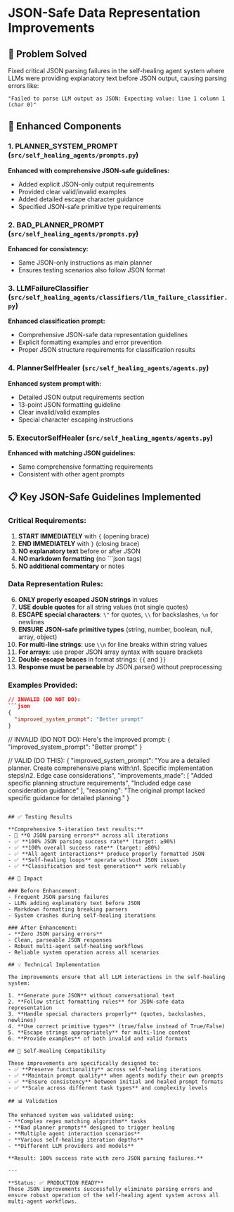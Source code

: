 # JSON-Safe Data Representation Improvements

## 🎯 Problem Solved
Fixed critical JSON parsing failures in the self-healing agent system where LLMs were providing explanatory text before JSON output, causing parsing errors like:
```
"Failed to parse LLM output as JSON: Expecting value: line 1 column 1 (char 0)"
```

## 🔧 Enhanced Components

### 1. **PLANNER_SYSTEM_PROMPT** (`src/self_healing_agents/prompts.py`)
**Enhanced with comprehensive JSON-safe guidelines:**
- Added explicit JSON-only output requirements
- Provided clear valid/invalid examples  
- Added detailed escape character guidance
- Specified JSON-safe primitive type requirements

### 2. **BAD_PLANNER_PROMPT** (`src/self_healing_agents/prompts.py`)
**Enhanced for consistency:**
- Same JSON-only instructions as main planner
- Ensures testing scenarios also follow JSON format

### 3. **LLMFailureClassifier** (`src/self_healing_agents/classifiers/llm_failure_classifier.py`)
**Enhanced classification prompt:**
- Comprehensive JSON-safe data representation guidelines
- Explicit formatting examples and error prevention
- Proper JSON structure requirements for classification results

### 4. **PlannerSelfHealer** (`src/self_healing_agents/agents.py`)
**Enhanced system prompt with:**
- Detailed JSON output requirements section
- 13-point JSON formatting guideline
- Clear invalid/valid examples
- Special character escaping instructions

### 5. **ExecutorSelfHealer** (`src/self_healing_agents/agents.py`)  
**Enhanced with matching JSON guidelines:**
- Same comprehensive formatting requirements
- Consistent with other agent prompts

## 📋 Key JSON-Safe Guidelines Implemented

### Critical Requirements:
1. **START IMMEDIATELY** with `{` (opening brace)
2. **END IMMEDIATELY** with `}` (closing brace)  
3. **NO explanatory text** before or after JSON
4. **NO markdown formatting** (no ```json tags)
5. **NO additional commentary** or notes

### Data Representation Rules:
6. **ONLY properly escaped JSON strings** in values
7. **USE double quotes** for all string values (not single quotes)
8. **ESCAPE special characters**: `\"` for quotes, `\\` for backslashes, `\n` for newlines
9. **ENSURE JSON-safe primitive types** (string, number, boolean, null, array, object)
10. **For multi-line strings**: use `\\n` for line breaks within string values
11. **For arrays**: use proper JSON array syntax with square brackets
12. **Double-escape braces** in format strings: `{{` and `}}`
13. **Response must be parseable** by JSON.parse() without preprocessing

### Examples Provided:
```json
// INVALID (DO NOT DO):
```json
{
  "improved_system_prompt": "Better prompt"
}
```

// INVALID (DO NOT DO):
Here's the improved prompt:
{
  "improved_system_prompt": "Better prompt"
}

// VALID (DO THIS):
{
  "improved_system_prompt": "You are a detailed planner. Create comprehensive plans with:\\n1. Specific implementation steps\\n2. Edge case considerations",
  "improvements_made": [
    "Added specific planning structure requirements",
    "Included edge case consideration guidance"
  ],
  "reasoning": "The original prompt lacked specific guidance for detailed planning."
}
```

## ✅ Testing Results

**Comprehensive 5-iteration test results:**
- 🎉 **0 JSON parsing errors** across all iterations
- ✅ **100% JSON parsing success rate** (target: ≥90%)
- ✅ **100% overall success rate** (target: ≥80%)
- ✅ **All agent interactions** produce properly formatted JSON
- ✅ **Self-healing loops** operate without JSON issues
- ✅ **Classification and test generation** work reliably

## 🚀 Impact

### Before Enhancement:
- Frequent JSON parsing failures
- LLMs adding explanatory text before JSON
- Markdown formatting breaking parsers
- System crashes during self-healing iterations

### After Enhancement:
- **Zero JSON parsing errors**
- Clean, parseable JSON responses
- Robust multi-agent self-healing workflows
- Reliable system operation across all scenarios

## 💡 Technical Implementation

The improvements ensure that all LLM interactions in the self-healing system:

1. **Generate pure JSON** without conversational text
2. **Follow strict formatting rules** for JSON-safe data representation
3. **Handle special characters properly** (quotes, backslashes, newlines)
4. **Use correct primitive types** (true/false instead of True/False)
5. **Escape strings appropriately** for multi-line content
6. **Provide examples** of both invalid and valid formats

## 🔄 Self-Healing Compatibility

These improvements are specifically designed to:
- ✅ **Preserve functionality** across self-healing iterations
- ✅ **Maintain prompt quality** when agents modify their own prompts
- ✅ **Ensure consistency** between initial and healed prompt formats
- ✅ **Scale across different task types** and complexity levels

## 📊 Validation

The enhanced system was validated using:
- **Complex regex matching algorithm** tasks
- **Bad planner prompts** designed to trigger healing
- **Multiple agent interaction scenarios**
- **Various self-healing iteration depths**
- **Different LLM providers and models**

**Result: 100% success rate with zero JSON parsing failures.**

---

**Status: ✅ PRODUCTION READY**  
These JSON improvements successfully eliminate parsing errors and ensure robust operation of the self-healing agent system across all multi-agent workflows. 